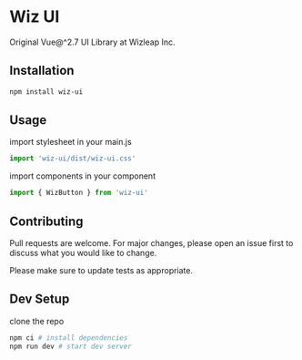 # Wiz UI

Original Vue@^2.7 UI Library at Wizleap Inc.

## Installation

```bash
npm install wiz-ui
```

## Usage

import stylesheet in your main.js

```js
import 'wiz-ui/dist/wiz-ui.css'
```

import components in your component

```js
import { WizButton } from 'wiz-ui'
```

## Contributing

Pull requests are welcome. For major changes, please open an issue first to discuss what you would like to change.

Please make sure to update tests as appropriate.

## Dev Setup

clone the repo

```bash
npm ci # install dependencies
npm run dev # start dev server
```

